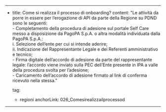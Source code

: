 ---
  - title: Come si realizza il processo di onboarding?
    content: "Le attività da porre in essere per l’erogazione di API da parte della Regione su PDND sono le seguenti: <br> - Completamento della procedura di adesione sul portale Self Care messo a disposizione da PagoPA S.p.A. o altra modalità individuata dalla PagoPA S.p.A.: <br> i. Selezione dell’ente per cui si intende aderire; <br> ii. Indicazione del Rappresentante Legale e dei Referenti amministrativo e tecnico; <br>- Firma digitale dell’accordo di adesione da parte del rappresentante legale: l’accordo viene inviato sulla PEC dell’Ente presente in IPA a valle della procedura svolta per l’adesione; <br> - Caricamento dell’accordo di adesione firmato al link di conferma ricevuto nella stessa."

    tag:
      - regioni
    anchorLink: 026_Comesirealizzailprocessod
---